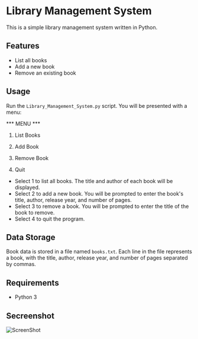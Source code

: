 # Library Management System

This is a simple library management system written in Python.

## Features

- List all books
- Add a new book
- Remove an existing book

## Usage

Run the `Library_Management_System.py` script. You will be presented with a menu:

*** MENU ***

1) List Books

2) Add Book

3) Remove Book

4) Quit

- Select 1 to list all books. The title and author of each book will be displayed.
- Select 2 to add a new book. You will be prompted to enter the book's title, author, release year, and number of pages.
- Select 3 to remove a book. You will be prompted to enter the title of the book to remove.
- Select 4 to quit the program.

## Data Storage

Book data is stored in a file named `books.txt`. Each line in the file represents a book, with the title, author, release year, and number of pages separated by commas.

## Requirements

- Python 3

## Secreenshot

![ScreenShot](https://github.com/Fuat47/GlobalAIHub/assets/82528882/857e4a9c-9c77-4bc1-aa43-35d5a64b5bea)


